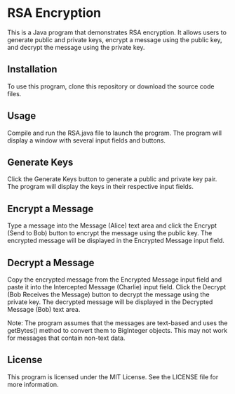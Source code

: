 # RSA Encryption

This is a Java program that demonstrates RSA encryption. It allows users to generate public and private keys, encrypt a message using the public key, and decrypt the message using the private key.

## Installation
To use this program, clone this repository or download the source code files.

## Usage
Compile and run the RSA.java file to launch the program. The program will display a window with several input fields and buttons.

## Generate Keys
Click the Generate Keys button to generate a public and private key pair. The program will display the keys in their respective input fields.

## Encrypt a Message
Type a message into the Message (Alice) text area and click the Encrypt (Send to Bob) button to encrypt the message using the public key. The encrypted message will be displayed in the Encrypted Message input field.

## Decrypt a Message
Copy the encrypted message from the Encrypted Message input field and paste it into the Intercepted Message (Charlie) input field. Click the Decrypt (Bob Receives the Message) button to decrypt the message using the private key. The decrypted message will be displayed in the Decrypted Message (Bob) text area.

Note: The program assumes that the messages are text-based and uses the getBytes() method to convert them to BigInteger objects. This may not work for messages that contain non-text data.

## License
This program is licensed under the MIT License. See the LICENSE file for more information.
